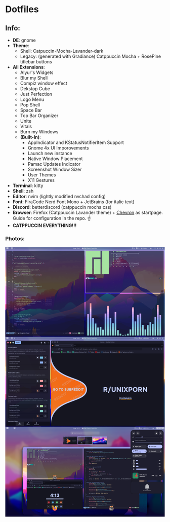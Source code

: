 # Dotfiles
## Info:
* **DE**: gnome
* **Theme**: 
  * Shell: Catpuccin-Mocha-Lavander-dark
  * Legacy: (generated with Gradiance) Catppuccin Mocha + RosePine titlebar buttons
* **All Extensions**:
  * Alyur's Widgets
  * Blur my Shell
  * Compiz window effect
  * Dekstop Cube
  * Just Perfection
  * Logo Menu
  * Pop Shell
  * Space Bar
  * Top Bar Organizer
  * Unite
  * Vitals
  * Burn my Windows
  * **(Built-In)**:
    * AppIndicator and KStatusNotifierItem Support
    * Gnome 4x UI Imporovements
    * Launch new instance
    * Native Window Placement
    * Pamac Updates Indicator
    * Screenshot Window Sizer
    * User Themes
    * X11 Gestures
* **Terminal**: kitty
* **Shell**: zsh
* **Editor**: nvim (lightly modified nvchad config)
* **Font**: FiraCode Nerd Font Mono + JetBrains (for italic text)
* **Discord**: betterdiscord (catppuccin mocha css)
* **Browser**: Firefox (Catppuccin Lavander theme) + [Chevron](https://github.com/kholmogorov27/chevron) as startpage. Guide for configuration in the repo. ☝️
* **CATPPUCCIN EVERYTHING!!!**
### Photos:
![example](example.png)



